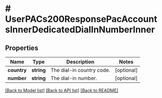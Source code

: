 # # UserPACs200ResponsePacAccountsInnerDedicatedDialInNumberInner

## Properties

Name | Type | Description | Notes
------------ | ------------- | ------------- | -------------
**country** | **string** | The dial-in country code. | [optional]
**number** | **string** | The dial-in number. | [optional]

[[Back to Model list]](../../README.md#models) [[Back to API list]](../../README.md#endpoints) [[Back to README]](../../README.md)
